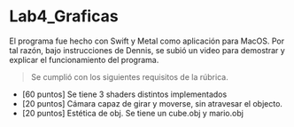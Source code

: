 # Lab4_Graficas

El programa fue hecho con Swift y Metal como aplicación para MacOS. Por tal razón, bajo instrucciones de Dennis, se subió un video para demostrar y explicar el funcionamiento del programa. 


> Se cumplió con los siguientes requisitos de la rúbrica. 
- [60 puntos] Se tiene 3 shaders distintos implementados
- [20 puntos] Cámara capaz de girar y moverse, sin atravesar el objecto.
- [20 puntos] Estética de obj. Se tiene un cube.obj y mario.obj
